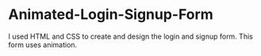 # Animated-Login-Signup-Form

I used HTML and CSS to create and design the login and signup form. This form uses animation.
